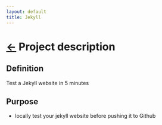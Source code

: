 ```yaml
---
layout: default
title: Jekyll
---
```



[//]: #(Reference)
[readme_home]:   ../index

# [&larr;][readme_home] Project description
## Definition
Test a Jekyll website in 5 minutes

## Purpose
- locally test your jekyll website before pushing it to Github

